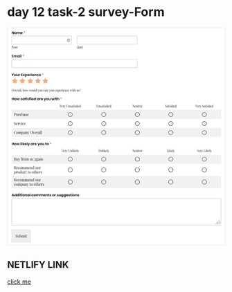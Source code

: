 # day 12 task-2 survey-Form



<img src="/Survey-Form.png" alt="question">

## NETLIFY LINK
<a href="https://celebrated-unicorn-386fda.netlify.app/" target="_blank">click me</a>